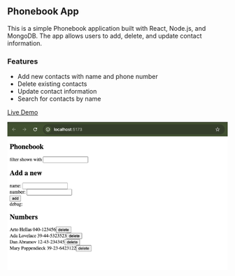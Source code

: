 ## Phonebook App

This is a simple Phonebook application built with React, Node.js, and MongoDB. The app allows users to add, delete, and update contact information.

### Features

- Add new contacts with name and phone number
- Delete existing contacts
- Update contact information
- Search for contacts by name

[Live Demo](https://phonebooklk.netlify.app/)

![Screenshot](/doc/screenshot.png)
